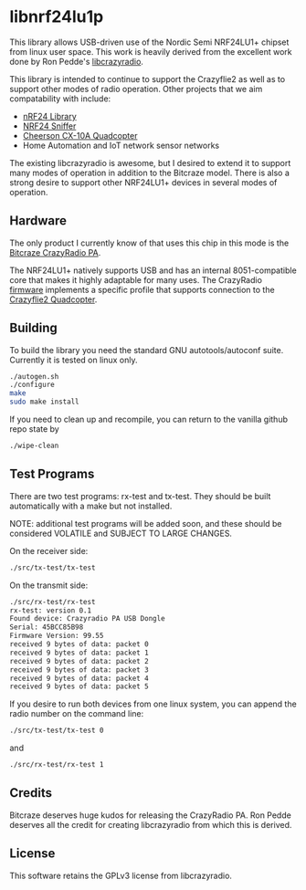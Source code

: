 # libnrf24lu1p #

This library allows USB-driven use of the Nordic Semi NRF24LU1+
chipset from linux user space.  This work is heavily derived from the
excellent work done by Ron Pedde's [libcrazyradio](https://github.com/rpedde/libcrazyradio).

This library is intended to continue to support the Crazyflie2 as well
as to support other modes of radio operation.  Other projects that we
aim compatability with include:

* [nRF24 Library](https://github.com/nRF24)
* [NRF24 Sniffer](https://github.com/Yveaux/NRF24_Sniffer)
* [Cheerson CX-10A Quadcopter](https://www.amazon.com/dp/B00WQX7WMI/_encoding=UTF8?coliid=I11LFTLXRCE300&colid=2WORUWOFT4693)
* Home Automation and IoT network sensor networks

The existing libcrazyradio is awesome, but I desired to extend it to
support many modes of operation in addition to the Bitcraze
model. There is also a strong desire to support other NRF24LU1+
devices in several modes of operation.

## Hardware ##

The only product I currently know of that uses this chip in this mode
is the [Bitcraze CrazyRadio
PA](https://www.bitcraze.io/crazyradio-pa).

The NRF24LU1+ natively supports USB and has an internal 8051-compatible core that makes it
highly adaptable for many uses.  The CrazyRadio
[firmware](https://github.com/bitcraze/crazyradio-firmware) implements
a specific profile that supports connection to the [Crazyflie2
Quadcopter](https://www.bitcraze.io/crazyflie-2/).

## Building ##

To build the library you need the standard GNU autotools/autoconf
suite.  Currently it is tested on linux only.

````bash
./autogen.sh
./configure
make
sudo make install
````
If you need to clean up and recompile, you can return to the vanilla
github repo state by 

````bash
./wipe-clean
````

## Test Programs ##

There are two test programs:  rx-test and tx-test.  They should be
built automatically with a make but not installed. 

NOTE:  additional test programs will be added soon, and these should
be considered VOLATILE and SUBJECT TO LARGE CHANGES.

On the receiver side:

````bash
./src/tx-test/tx-test 
````

On the transmit side:

````bash
./src/rx-test/rx-test 
rx-test: version 0.1
Found device: Crazyradio PA USB Dongle
Serial: 45BCC85B98
Firmware Version: 99.55
received 9 bytes of data: packet 0
received 9 bytes of data: packet 1
received 9 bytes of data: packet 2
received 9 bytes of data: packet 3
received 9 bytes of data: packet 4
received 9 bytes of data: packet 5
````

If you desire to run both devices from one linux system, you can
append the radio number on the command line:

````bash
./src/tx-test/tx-test 0
````

and 

````bash
./src/rx-test/rx-test 1 
````

## Credits ##

Bitcraze deserves huge kudos for releasing the CrazyRadio PA.  Ron
Pedde deserves all the credit for creating libcrazyradio from which
this is derived.  

## License ##

This software retains the GPLv3 license from libcrazyradio.




